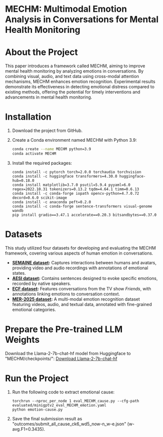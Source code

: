 # MECHM: Multimodal Emotion Analysis in Conversations for Mental Health Monitoring

# About the Project

This paper introduces a framework called MECHM, aiming to improve mental health monitoring by analyzing emotions in conversations. By combining visual, audio, and text data using cross-modal attention mechanisms, MECHM enhances emotion recognition. Experimental results demonstrate its effectiveness in detecting emotional distress compared to existing methods, offering the potential for timely interventions and advancements in mental health monitoring.

# Installation

1. Download the project from GitHub.
2. Create a Conda environment named MECHM with Python 3.9:

    ```bash
    conda create --name MECHM python=3.9
    conda activate MECHM
    ```

3. Install the required packages:

    ```
    conda install -c pytorch torch=2.0.0 torchaudio torchvision
    conda install -c huggingface transformers=4.30.0 huggingface-hub=0.18.0
    conda install matplotlib=3.7.0 psutil=5.9.4 pyyaml=6.0 regex=2022.10.31 tokenizers=0.13.2 tqdm=4.64.1 timm=0.6.13
    conda install -c conda-forge iopath opencv-python=4.7.0.72 decord=0.6.0 scikit-image
    conda install -c anaconda peft=0.2.0
    conda install -c conda-forge sentence-transformers visual-genome wandb
    pip install gradio==3.47.1 accelerate==0.20.3 bitsandbytes==0.37.0
    ```

# Datasets

This study utilized four datasets for developing and evaluating the MECHM framework, covering various aspects of human emotion in conversations.

- **[SEMAINE dataset](https://semaine-db.eu/):** Captures interactions between humans and avatars, providing video and audio recordings with annotations of emotional states.  
- **[AESI dataset](https://robotics.ntua.gr/aesi-dataset/):** Contains sentences designed to evoke specific emotions, recorded by native speakers.  
- **[ECF dataset](https://github.com/NUSTM/MECPE/tree/main/data):** Features conversations from the TV show *Friends*, with annotations linking emotions to conversation context.  
- **[MER-2025 dataset](https://github.com/zeroQiaoba/MERTools/tree/master/MER2025):** A multi-modal emotion recognition dataset featuring videos, audio, and textual data, annotated with fine-grained emotional categories.

# Prepare the Pre-trained LLM Weights

Download the Llama-2-7b-chat-hf model from Huggingface to "MECHM/checkpoints/":
[Download Llama-2-7b-chat-hf](https://huggingface.co/meta-llama/Llama-2-7b-chat-hf)

# Run the Project

1. Run the following code to extract emotional cause:

    ```
    torchrun --nproc_per_node 1 eval_MECHM_cause.py --cfg-path evaluated/minigptv2_eval_MECHM_emotion.yaml
    python emotion-cause.py
    ```

2. Save the final submission result as "outcomes/submit_all_cause_ck6_wd5_now-n_w-e.json" (w-avg.F1=0.3435).


